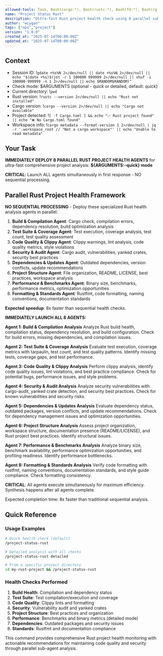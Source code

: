 ```yaml
---
allowed-tools: Task, Bash(cargo:*), Bash(rustc:*), Bash(fd:*), Bash(rg:*), Bash(jq:*), Bash(gdate:*), Bash(echo:*), Bash(which:*), Bash(eza:*), Bash(bat:*)
name: "Project Status Rust"
description: "Ultra-fast Rust project health check using 8 parallel sub-agents for comprehensive analysis"
author: "wcygan"
tags: ["ops","project"]
version: "1.0.0"
created_at: "2025-07-14T00:00:00Z"
updated_at: "2025-07-14T00:00:00Z"
---
```


## Context

- Session ID: !`gdate +%s%N 2>/dev/null || date +%s%N 2>/dev/null || echo "$(date +%s)$(jot -r 1 100000 999999 2>/dev/null || shuf -i 100000-999999 -n 1 2>/dev/null || echo $RANDOM$RANDOM)"`
- Check mode: $ARGUMENTS (optional - quick or detailed, default: quick)
- Current directory: !`pwd`
- Rust version: !`rustc --version 2>/dev/null || echo "Rust not installed"`
- Cargo version: !`cargo --version 2>/dev/null || echo "Cargo not available"`
- Project detected: !`[ -f Cargo.toml ] && echo "✅ Rust project found" || echo "❌ No Cargo.toml found"`
- Workspace info: !`cargo metadata --format-version 1 2>/dev/null | jq -r '.workspace_root // "Not a cargo workspace"' || echo "Unable to read metadata"`

## Your Task

**IMMEDIATELY DEPLOY 8 PARALLEL RUST PROJECT HEALTH AGENTS** for ultra-fast comprehensive project analysis: **${ARGUMENTS:-quick} mode**

**CRITICAL**: Launch ALL agents simultaneously in first response - NO sequential processing.

## Parallel Rust Project Health Framework

**NO SEQUENTIAL PROCESSING** - Deploy these specialized Rust health analysis agents in parallel:

1. **Build & Compilation Agent**: Cargo check, compilation errors, dependency resolution, build optimization analysis
2. **Test Suite & Coverage Agent**: Test execution, coverage analysis, test count, test quality assessment
3. **Code Quality & Clippy Agent**: Clippy warnings, lint analysis, code quality metrics, style violations
4. **Security & Audit Agent**: Cargo audit, vulnerabilities, yanked crates, security best practices
5. **Dependencies & Updates Agent**: Outdated dependencies, version conflicts, update recommendations
6. **Project Structure Agent**: File organization, README, LICENSE, best practices, workspace analysis
7. **Performance & Benchmarks Agent**: Binary size, benchmarks, performance metrics, optimization opportunities
8. **Formatting & Standards Agent**: Rustfmt, code formatting, naming conventions, documentation standards

**Expected speedup**: 8x faster than sequential health checks.

**IMMEDIATELY LAUNCH ALL 8 AGENTS:**

**Agent 1: Build & Compilation Analysis**
Analyze Rust build health, compilation status, dependency resolution, and build configuration. Check for build errors, missing dependencies, and compilation issues.

**Agent 2: Test Suite & Coverage Analysis**
Evaluate test execution, coverage metrics with tarpaulin, test count, and test quality patterns. Identify missing tests, coverage gaps, and test performance.

**Agent 3: Code Quality & Clippy Analysis**
Perform clippy analysis, identify code quality issues, lint violations, and best practice compliance. Check for potential bugs, performance issues, and style problems.

**Agent 4: Security & Audit Analysis**
Analyze security vulnerabilities with cargo-audit, yanked crate detection, and security best practices. Check for known vulnerabilities and security risks.

**Agent 5: Dependencies & Updates Analysis**
Evaluate dependency status, outdated packages, version conflicts, and update recommendations. Check for dependency management issues and optimization opportunities.

**Agent 6: Project Structure Analysis**
Assess project organization, workspace structure, documentation presence (README/LICENSE), and Rust project best practices. Identify structural issues.

**Agent 7: Performance & Benchmarks Analysis**
Analyze binary size, benchmark availability, performance optimization opportunities, and profiling readiness. Identify performance bottlenecks.

**Agent 8: Formatting & Standards Analysis**
Verify code formatting with rustfmt, naming conventions, documentation standards, and style guide compliance. Check formatting consistency.

**CRITICAL**: All agents execute simultaneously for maximum efficiency. Synthesis happens after all agents complete.

Expected completion time: 8x faster than traditional sequential analysis.

## Quick Reference

### Usage Examples

```bash
# Quick health check (default)
/project-status-rust

# Detailed analysis with all checks
/project-status-rust detailed

# From a specific project directory
cd my-rust-project && /project-status-rust
```

### Health Checks Performed

1. **Build Health**: Compilation and dependency status
2. **Test Suite**: Test compilation/execution and coverage
3. **Code Quality**: Clippy lints and formatting
4. **Security**: Vulnerability audit and yanked crates
5. **Project Structure**: Best practices and organization
6. **Performance**: Benchmarks and binary metrics (detailed mode)
7. **Dependencies**: Outdated packages and security issues
8. **Standards**: Rustfmt and documentation compliance

This command provides comprehensive Rust project health monitoring with actionable recommendations for maintaining code quality and security through parallel sub-agent analysis.